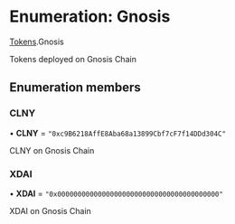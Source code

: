 # Enumeration: Gnosis

[Tokens](../modules/Tokens.md).Gnosis

Tokens deployed on Gnosis Chain

## Enumeration members

### CLNY

• **CLNY** = `"0xc9B6218AffE8Aba68a13899Cbf7cF7f14DDd304C"`

CLNY on Gnosis Chain

### XDAI

• **XDAI** = `"0x0000000000000000000000000000000000000000"`

XDAI on Gnosis Chain

